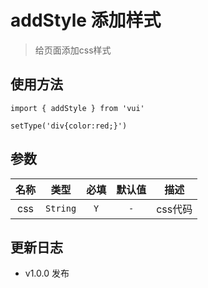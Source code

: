 # addStyle 添加样式

> 给页面添加css样式

## 使用方法

```
import { addStyle } from 'vui'

setType('div{color:red;}')
```

## 参数

名称|类型|必填|默认值|描述
:-:|:-:|:-:|:-:|:-:
css|`String`|`Y`|`-`|css代码

## 更新日志

* v1.0.0 发布
